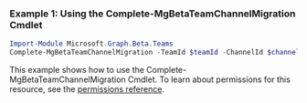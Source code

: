### Example 1: Using the Complete-MgBetaTeamChannelMigration Cmdlet
```powershell
Import-Module Microsoft.Graph.Beta.Teams
Complete-MgBetaTeamChannelMigration -TeamId $teamId -ChannelId $channelId
```
This example shows how to use the Complete-MgBetaTeamChannelMigration Cmdlet.
To learn about permissions for this resource, see the [permissions reference](/graph/permissions-reference).
